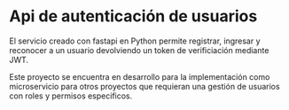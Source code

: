 # Api de autenticación de usuarios
El servicio creado con fastapi en Python permite registrar, ingresar y reconocer a un usuario devolviendo un token de verificiación mediante JWT.

Este proyecto se encuentra en desarrollo para la implementación como microservicio para otros proyectos que requieran una gestión de usuarios con roles y permisos especificos.

